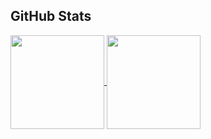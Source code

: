 ## GitHub Stats
<a href="https://portfolio-alpha-ashen-86.vercel.app/">
  <img height=150 align="center" src="https://github-readme-stats.vercel.app/api?username=talipapa&show_icons=true&theme=radical" />
</a>
<a href="https://portfolio-alpha-ashen-86.vercel.app/">
  <img height=150 align="center" src="https://github-readme-stats.vercel.app/api/top-langs/?username=talipapa&hide_progress=true" />
</a>
